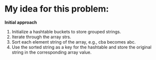 # My idea for this problem:

**Initial approach**
1. Initialize a hashtable buckets to store grouped strings.
2. Iterate through the array strs.
3. Sort each element string of the array, e.g., cba becomes abc.
4. Use the sorted string as a key for the hashtable and store the original string in the corresponding array value.